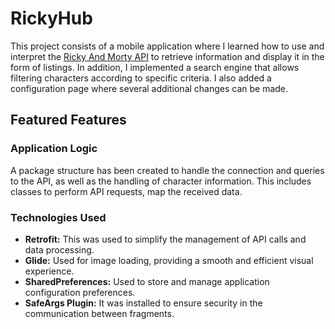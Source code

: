 # RickyHub

This project consists of a mobile application where I learned how to use and interpret the [Ricky And Morty API](https://rickandmortyapi.com) to retrieve information and display it in the form of listings. In addition, I implemented a search engine that allows filtering characters according to specific criteria. I also added a configuration page where several additional changes can be made.

## Featured Features

### Application Logic
A package structure has been created to handle the connection and queries to the API, as well as the handling of character information. This includes classes to perform API requests, map the received data.

### Technologies Used
- **Retrofit:** This was used to simplify the management of API calls and data processing.
- **Glide:** Used for image loading, providing a smooth and efficient visual experience.
- **SharedPreferences:** Used to store and manage application configuration preferences.
- **SafeArgs Plugin:** It was installed to ensure security in the communication between fragments.
